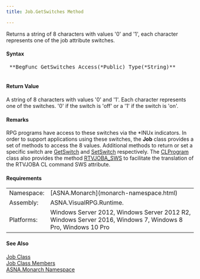 ```yaml
---
title: Job.GetSwitches Method

---
```


Returns a string of 8 characters with values '0' and '1', each character represents one of the job attribute switches.

#### Syntax
<pre class="prettyprint">
 **BegFunc GetSwitches Access(*Public) Type(*String)** 
            </pre>

#### Return Value
A string of 8 characters with values '0' and '1'. Each character represents one of the switches. '0' if the switch is 'off' or a '1' if the switch is 'on'.

#### Remarks
RPG programs have access to these switches via the *INUx indicators. In order to support applications using these switches, the **Job** class provides a set of methods to access the 8 values. Additional methods to return or set a specific switch are [ GetSwitch](job-class-get-switch-method.html) and [ SetSwitch](job-class-set-switch-method.html) respectively. The [ CLProgram](clprogram-class.html) class also provides the method [ RTVJOBA_SWS](clprogram-class-rtv-joba-sws-method.html) to facilitate the translation of the RTVJOBA CL command SWS attribute.
<!-- start -->

#### Requirements
<table class="dttable" cellspacing="0" cellpadding="4" width="60%">
           <colgroup>
            <col width="15%" style="font-weight:bold" />
            <col width="85%" />
          </colgroup>
          <tr>
            <td>Namespace:</td>
            <td>[ASNA.Monarch](monarch-namespace.html)</td>
          </tr>
          <tr>
            <td>Assembly:</td>
            <td>ASNA.VisualRPG.Runtime.</td>
          </tr>
         <tr>
            <td>Platforms:</td>
            <td> Windows Server 2012, Windows Server 2012 R2, Windows Server 2016, Windows 7, Windows 8 Pro, Windows 10 Pro</td>
         </tr>
</table>

<!-- end -->

#### See Also
[Job Class](job-class.html) <br clear="none" /> [Job Class Members](job-members.html) <br clear="none" /> [ASNA.Monarch Namespace](monarch-namespace.html) 
